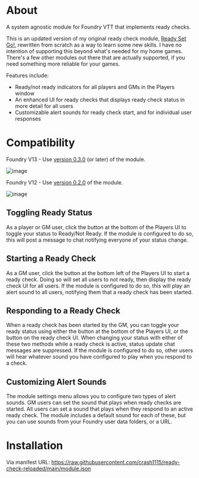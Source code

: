 # About
A system agnostic module for Foundry VTT that implements ready checks.

This is an updated version of my original ready check module, [Ready Set Go!](https://github.com/crash1115/ready-check), rewritten from scratch as a way to learn some new skills. I have no intention of supporting this beyond what's needed for my home games. There's a few other modules out there that are actually supported, if you need something more reliable for your games.

Features include:
- Ready/not ready indicators for all players and GMs in the Players window
- An enhanced UI for ready checks that displays ready check status in more detail for all users
- Customizable alert sounds for ready check start, and for individual user responses

# Compatibility

Foundry V13 - Use [version 0.3.0](https://github.com/crash1115/ready-check-reloaded/releases/tag/0.3.0) (or later) of the module.

![image](https://github.com/user-attachments/assets/545fffea-0aac-48d6-9597-518cd6c0c71e)

Foundry V12 - Use [version 0.2.0](https://github.com/crash1115/ready-check-reloaded/releases/tag/v0.2.0) of the module.

![image](https://github.com/user-attachments/assets/5d0eacb1-8534-4672-be85-da1ebdf755ff)

## Toggling Ready Status
As a player or GM user, click the button at the bottom of the Players UI to toggle your status to Ready/Not Ready. If the module is configured to do so, this will post a message to chat notifying everyone of your status change.

## Starting a Ready Check
As a GM user, click the button at the bottom left of the Players UI to start a ready check. Doing so will set all users to not ready, then display the ready check UI for all users. If the module is configured to do so, this will play an alert sound to all users, notifying them that a ready check has been started.

## Responding to a Ready Check
When a ready check has been started by the GM, you can toggle your ready status using either the button at the bottom of the Players UI, or the button on the ready check UI. When changing your status with either of these two methods while a ready check is active, status update chat messages are suppressed. If the module is configured to do so, other users will hear whatever sound you have configured to play when you respond to a check.

## Customizing Alert Sounds
The module settings menu allows you to configure two types of alert sounds. GM users can set the sound that plays when ready checks are started. All users can set a sound that plays when they respond to an active ready check. The module includes a default sound for each of these, but you can use sounds from your Foundry user data folders, or a URL.

# Installation
Via manifest URL: https://raw.githubusercontent.com/crash1115/ready-check-reloaded/main/module.json
